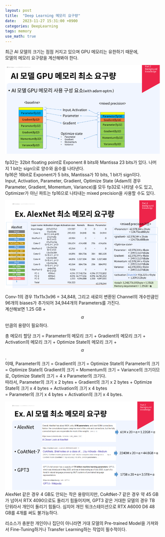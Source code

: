 ```yaml
---
layout: post
title:  "Deep Learning 메모리 요구량"
date:   2023-11-27 15:31:00 +0900
categories: DeepLearning
tags: memory
use_math: true
---
```


최근 AI 모델의 크기는 점점 커지고 있으며 GPU 메모리는 유한하기 때문에,  
모델의 메모리 요구량을 계산해봐야 한다.


<div align="center">
  <img src="./assets/images/Memory_requirements_0.PNG" title="Precision and fp", alt="Precision and fp">
</div>

fp32는 32bit floating point로 Exponent 8 bits와 Mantissa 23 bits가 있다. 나머지 1 bit는 sign으로 양수와 음수를 나타낸다.  
fp16은 16bit로 Exponent가 5 bits, Mantissa가 10 bits, 1 bit가 sign이다.  
Input, Activation, Parameter, Gradient, Optimize State (Adam의 경우 Parameter, Gradient, Momentum, Variance)를 모두 fp32로 나타낼 수도 있고,  
Optimizer가 아닌 파트는 fp16으로 나타내는 mixed precision을 사용할 수도 있다.  

<div align="center">
  <img src="./assets/images/Memory_requirements_1.PNG" title="AlexNet Memory Requirement", alt="AlexNet Memory Requirement">
</div>

Conv-1의 경우 11x11x3x96 = 34,848, 그리고 새로이 변환된 Channel의 개수만큼인 96개의 biases가 추가되어 34,944개의 Parameters를 가진다.  
계산해보면 1.25 GB + $$\alpha$$만큼의 용량이 필요하다.  

총 메모리 할당 크기 = Parameter의 메모리 크기 + Gradient의 메모리 크기 + Activation의 메모리 크기 + Optimize State의 메모리 크기 + $$\alpha$$.<br>
이때, Parameter의 크기 = Gradient의 크기 = Optimize State의 Parameter의 크기 = Optimize State의 Gradient의 크기 = Momentum의 크기 = Variance의 크기이므로, 
Optimize State의 크기 = 4 x Parameter의 크기다. <br>
따라서, Parameter의 크기 x 2 bytes + Gradient의 크기 x 2 bytes + Optimize State의 크기 x 4 bytes + Activation의 크기 x 4 bytes <br>
= Parameter의 크기 x 4 bytes + Activation의 크기 x 4 bytes.

<div align="center">
  <img src="assets/images/Memory_requirements_2.PNG" title="AlexNet Memory Requirement", alt="AlexNet Memory Requirement">
</div>
AlexNet 같은 경우 4 GB도 안되는 작은 용량이지만, 
CoAtNet-7 같은 경우 약 45 GB가 넘어서 RTX 4090으로도 돌리기 힘들어지며, 
GPT3 같은 거대한 모델의 경우 TB 단위라서 개인이 돌리기 힘들다. 심지어 개인 워크스테이션으로 RTX A6000 D6 48 GB를 4개를 써도 불가능하다.  

리소스가 충분한 개인이나 집단이 아니라면 거대 모델의 Pre-trained Model을 가져와서 Fine-Tuning하거나 Transfer Learning하는 작업이 필수적이다.


